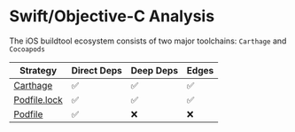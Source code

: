 # Swift/Objective-C Analysis

The iOS buildtool ecosystem consists of two major toolchains: `Carthage` and `Cocoapods`

| Strategy                     | Direct Deps | Deep Deps | Edges |
| ---------------------------- | ----------- | --------- | ----- |
| [Carthage](carthage.md)      | ✅           | ✅         | ✅     |
| [Podfile.lock](cocoapods.md) | ✅           | ✅         | ✅     |
| [Podfile](cocoapods.md)      | ✅           | ❌         | ❌     |
